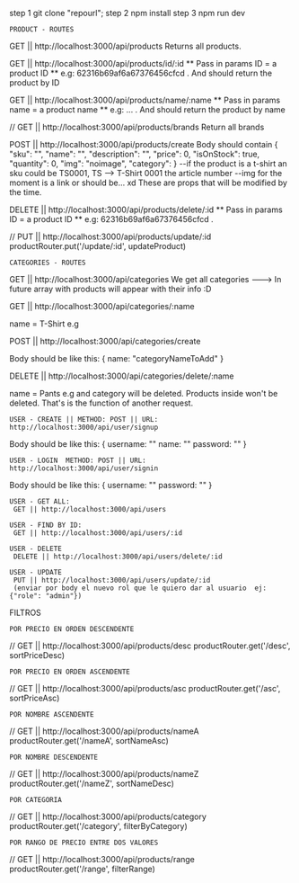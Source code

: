 step 1 git clone "repourl";
step 2 npm install
step 3 npm run dev



    PRODUCT - ROUTES

GET || http://localhost:3000/api/products
Returns all products.

GET || http://localhost:3000/api/products/id/:id
** Pass in params ID = a product ID
** e.g: 62316b69af6a67376456cfcd .
And should return the product by ID

GET || http://localhost:3000/api/products/name/:name
** Pass in params name = a product name
** e.g: ... .
And should return the product by name

// GET || http://localhost:3000/api/products/brands
Return all brands 


POST || http://localhost:3000/api/products/create
Body should contain {
	"sku": "", 
    "name": "",
    "description": "",
    "price": 0,
    "isOnStock": true,
	"quantity": 0,
	"img": "noimage",
	"category": 
}
--if the product is a t-shirt an sku could be TS0001, TS --> T-Shirt 0001 the article number
--img for the moment is a link or should be... xd
These are props that will be modified by the time.

DELETE || http://localhost:3000/api/products/delete/:id
** Pass in params ID = a product ID
** e.g: 62316b69af6a67376456cfcd .


// PUT || http://localhost:3000/api/products/update/:id
productRouter.put('/update/:id', updateProduct)





    CATEGORIES - ROUTES

GET || http://localhost:3000/api/categories
We get all categories ---> In future array with products will appear with their info :D

GET || http://localhost:3000/api/categories/:name

name = T-Shirt e.g

POST || http://localhost:3000/api/categories/create

Body should be like this: {
    name: "categoryNameToAdd"
}

DELETE || http://localhost:3000/api/categories/delete/:name

name = Pants e.g and category will be deleted. Products inside won't be deleted. That's is the function of another request.





    USER - CREATE || METHOD: POST || URL: http://localhost:3000/api/user/signup
Body should be like this: {
    username: ""
    name: ""
    password: ""
    }






    USER - LOGIN  METHOD: POST || URL: http://localhost:3000/api/user/signin
Body should be like this: {
    username: ""
    password: ""
    }

    USER - GET ALL: 
     GET || http://localhost:3000/api/users

    USER - FIND BY ID:
     GET || http://localhost:3000/api/users/:id

    USER - DELETE 
     DELETE || http://localhost:3000/api/users/delete/:id

    USER - UPDATE
     PUT || http://localhost:3000/api/users/update/:id   
     (enviar por body el nuevo rol que le quiero dar al usuario  ej:{"role": "admin"})


FILTROS 

    POR PRECIO EN ORDEN DESCENDENTE
// GET || http://localhost:3000/api/products/desc
productRouter.get('/desc', sortPriceDesc)

    POR PRECIO EN ORDEN ASCENDENTE
// GET || http://localhost:3000/api/products/asc
productRouter.get('/asc', sortPriceAsc)


    POR NOMBRE ASCENDENTE
// GET || http://localhost:3000/api/products/nameA
productRouter.get('/nameA', sortNameAsc)

    POR NOMBRE DESCENDENTE
// GET || http://localhost:3000/api/products/nameZ
productRouter.get('/nameZ', sortNameDesc)


    POR CATEGORIA
// GET || http://localhost:3000/api/products/category
productRouter.get('/category', filterByCategory)


    POR RANGO DE PRECIO ENTRE DOS VALORES
// GET || http://localhost:3000/api/products/range
productRouter.get('/range', filterRange)

